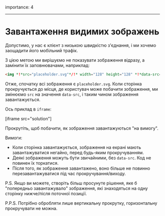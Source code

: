importance: 4

---

# Завантаження видимих зображень

Допустимо, у нас є клієнт з низькою швидкістю з'єднання, і ми хочемо заощадити його мобільний трафік.

З цією метою ми вирішуємо не показувати зображення відразу, а замінити їх заповнювачами, наприклад:

```html
<img *!*src="placeholder.svg"*/!* width="128" height="128" *!*data-src="real.jpg"*/!*>
```

Отже, спочатку всі зображення є `placeholder.svg`. Коли сторінка прокручується до місця, де користувач може побачити зображення, ми змінюємо `src` на значення `data-src`, і таким чином зображення завантажується.

Ось приклад в `iframe`:

[iframe src="solution"]

Прокрутіть, щоб побачити, як зображення завантажуються "на вимогу".

Вимоги:
- Коли сторінка завантажується, зображення на екрані мають завантажуватися негайно, перед будь-яким прокручуванням.
- Деякі зображення можуть бути звичайними, без `data-src`. Код не повинен їх торкатися.
- Після того, як зображення завантажено, воно більше не повинно перезавантажуватися під час прокручування/виходу.

P.S. Якщо ви можете, створіть більш просунуте рішення, яке б "попередньо завантажувало" зображення, які знаходяться на одну сторінку нижче/після поточної позиції.

P.P.S. Потрібно обробляти лише вертикальну прокрутку, горизонтальну прокручувати не можна.
